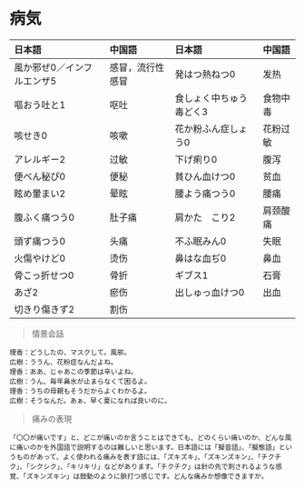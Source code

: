 # 病気

| 日本語                                  | 中国語           | 日本語                               | 中国語   |
| :-------------------------------------- | :--------------- | :----------------------------------- | :------- |
| <ruby>風か邪ぜ0／インフルエンザ5</ruby> | 感冒，流行性感冒 | <ruby>発はつ熱ねつ0</ruby>           | 发热     |
| <ruby>嘔おう吐と1</ruby>                | 呕吐             | <ruby>食しょく中ちゅう毒どく3</ruby> | 食物中毒 |
| <ruby>咳せき0</ruby>                    | 咳嗽             | <ruby>花か粉ふん症しょう0</ruby>     | 花粉过敏 |
| <ruby>アレルギー2</ruby>                | 过敏             | <ruby>下げ痢り0</ruby>               | 腹泻     |
| <ruby>便べん秘ぴ0</ruby>                | 便秘             | <ruby>貧ひん血けつ0</ruby>           | 贫血     |
| <ruby>眩め暈まい2</ruby>                | 晕眩             | <ruby>腰よう痛つう0</ruby>           | 腰痛     |
| <ruby>腹ふく痛つう0</ruby>              | 肚子痛           | <ruby>肩かた　こり2</ruby>           | 肩颈酸痛 |
| <ruby>頭ず痛つう0</ruby>                | 头痛             | <ruby>不ふ眠みん0</ruby>             | 失眠     |
| <ruby>火傷やけど0</ruby>                | 烫伤             | <ruby>鼻はな血ぢ0</ruby>             | 鼻血     |
| <ruby>骨こっ折せつ0</ruby>              | 骨折             | <ruby>ギブス1</ruby>                 | 石膏     |
| <ruby>あざ2</ruby>                      | 瘀伤             | <ruby>出しゅっ血けつ0</ruby>         | 出血     |
| <ruby>切きり傷きず2</ruby>              | 割伤             |                                      |          |

> 情景会話

```text
理香：どうしたの、マスクして。風邪。
広樹：ううん、花粉症なんだよね。
理香：ああ、じゃあこの季節は辛いよね。
広樹：うん、毎年鼻水が止まらなくて困るよ。
理香：うちの母親もそうだからよくわかるよ。
広樹：そうなんだ。あぁ、早く夏になれば良いのに。
```

> 痛みの表現

```text
「〇〇が痛いです」と、どこが痛いのか言うことはできても、どのくらい痛いのか、どんな風に痛いのかを外国語で説明するのは難しいと思います。日本語には「擬音語」、「擬態語」というものがあって、よく使われる痛みを表す語には、「ズキズキ」、「ズキンズキン」、「チクチク」、「シクシク」、「キリキリ」などがあります。「チクチク」は針の先で刺されるような感覚、「ズキンズキン」は鼓動のように脈打つ感じです。どんな痛みか想像できますか。
```
